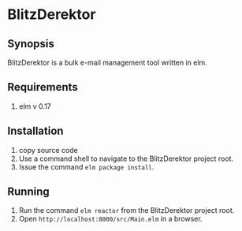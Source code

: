 # BlitzDerektor


## Synopsis
BlitzDerektor is a bulk e-mail management tool written in elm.


## Requirements
1. elm v 0.17


## Installation
1. copy source code
2. Use a command shell to navigate to the BlitzDerektor project root.
3. Issue the command `elm package install`.


## Running
1. Run the command `elm reactor` from the BlitzDerektor project root.
2. Open `http://localhost:8000/src/Main.elm` in a browser.
